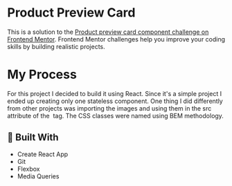 # Product Preview Card
This is a solution to the [Product preview card component challenge on Frontend Mentor](https://www.frontendmentor.io/challenges/product-preview-card-component-GO7UmttRfa). Frontend Mentor challenges help you improve your coding skills by building realistic projects. 

# My Process
For this project I decided to build it using React. Since it's a simple project I ended up creating only one stateless component. One thing I did differently from other projects was importing the images and using them in the src attribute of the <img> tag. The CSS classes were named using BEM methodology.

## 🔧 Built With
- Create React App
- Git
- Flexbox
- Media Queries
